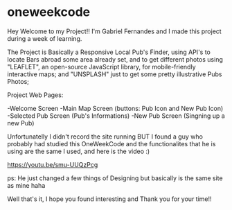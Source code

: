 # oneweekcode

Hey Welcome to my Project!! I'm Gabriel Fernandes and I made this project during a week of learning.

The Project is Basically a Responsive Local Pub's Finder, using API's to locate Bars abroad some area already set, and to get different photos using "LEAFLET",
an open-source JavaScript library, 
for mobile-friendly interactive maps;  and "UNSPLASH" just to get some pretty illustrative Pubs Photos;


Project Web Pages:

-Welcome Screen
-Main Map Screen (buttons: Pub Icon and New Pub Icon)
-Selected Pub Screen (Pub's Informations)
-New Pub Screen (Singning up a new Pub)




Unfortunatelly I didn't record the site running BUT I found a guy who probably had studied this OneWeekCode and the functionalites
that he is using are the same I used, and here is the video :)


https://youtu.be/smu-UUQzPcg


ps: He just changed a few things of Designing but basically is the same site as mine haha



Well that's it, I hope you found interesting and
Thank you for your time!!

